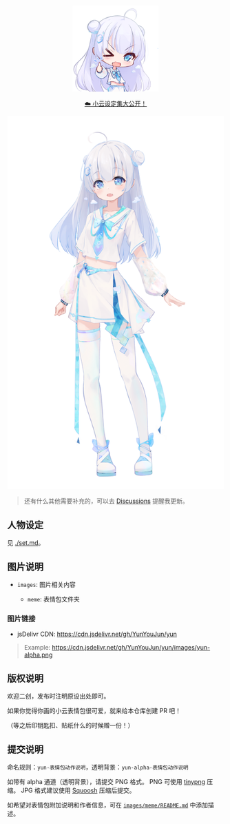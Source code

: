 <p align='center'>
  <img src='./images/meme/yun-good-alpha.png' alt='Yun Good' width='200'/>
</p>

<p align='center'>
<a href="./set.md">☁️ 小云设定集大公开！</a>
</p>

![xiao-yun](images/yun-alpha.png)

> 还有什么其他需要补充的，可以去 [Discussions](https://github.com/YunYouJun/yun/discussions) 提醒我更新。

## 人物设定

见 [./set.md](./set.md)。

## 图片说明

- `images`: 图片相关内容

  - `meme`: 表情包文件夹

### 图片链接

- jsDelivr CDN: <https://cdn.jsdelivr.net/gh/YunYouJun/yun>

> Example: <https://cdn.jsdelivr.net/gh/YunYouJun/yun/images/yun-alpha.png>

## 版权说明

欢迎二创，发布时注明原设出处即可。

如果你觉得你画的小云表情包很可爱，就来给本仓库创建 PR 吧！

（等之后印钥匙扣、贴纸什么的时候赠一份！）

## 提交说明

命名规则：`yun-表情包动作说明`，透明背景：`yun-alpha-表情包动作说明`

如带有 alpha 通道（透明背景），请提交 PNG 格式。
PNG 可使用 [tinypng](https://tinypng.com/) 压缩。
JPG 格式建议使用 [Squoosh](https://squoosh.app/) 压缩后提交。

如希望对表情包附加说明和作者信息，可在 [`images/meme/README.md`](./images/meme/README.md) 中添加描述。
